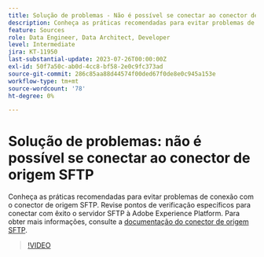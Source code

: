 ```yaml
---
title: Solução de problemas - Não é possível se conectar ao conector de origem SFTP
description: Conheça as práticas recomendadas para evitar problemas de conexão com o conector de origem SFTP. Revise pontos de verificação específicos para conectar com êxito o servidor SFTP à Adobe Experience Platform.
feature: Sources
role: Data Engineer, Data Architect, Developer
level: Intermediate
jira: KT-11950
last-substantial-update: 2023-07-26T00:00:00Z
exl-id: 50f7a50c-ab0d-4cc8-bf58-2e0c9fc373ad
source-git-commit: 286c85aa88d44574f00ded67f0de8e0c945a153e
workflow-type: tm+mt
source-wordcount: '78'
ht-degree: 0%

---
```


# Solução de problemas: não é possível se conectar ao conector de origem SFTP

Conheça as práticas recomendadas para evitar problemas de conexão com o conector de origem SFTP. Revise pontos de verificação específicos para conectar com êxito o servidor SFTP à Adobe Experience Platform. Para obter mais informações, consulte a [documentação do conector de origem SFTP](https://experienceleague.adobe.com/docs/experience-platform/sources/connectors/cloud-storage/sftp.html?lang=pt-BR).

>[!VIDEO](https://video.tv.adobe.com/v/3443475?learn=on&enablevpops&captions=por_br)
